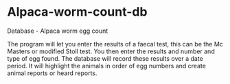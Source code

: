 # Alpaca-worm-count-db
Database - Alpaca worm egg count

The program will let you enter the results of a faecal test, 
this can be the Mc Masters or modified Stoll test. You then 
enter the results and number and type of egg found. The database 
will record these results over a date period. It will highlight 
the animals in order of egg numbers and create animal reports or 
heard reports.
